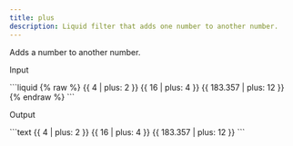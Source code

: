 ```yaml
---
title: plus
description: Liquid filter that adds one number to another number.
---
```


Adds a number to another number.

<p class="code-label">Input</p>
```liquid
{% raw %}
{{ 4 | plus: 2 }}
{{ 16 | plus: 4 }}
{{ 183.357 | plus: 12 }}
{% endraw %}
```

<p class="code-label">Output</p>
```text
{{ 4 | plus: 2 }}
{{ 16 | plus: 4 }}
{{ 183.357 | plus: 12 }}
```
